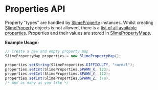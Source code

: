 # Properties API

Property "types" are handled by [SlimeProperty][1] instances. Whilst creating [SlimeProperty][1] objects is not allowed, there is a [list of all available properties][2]. Properties and their values are stored in [SlimePropertyMaps][3].


**Example Usage:**
```java
// Create a new and empty property map
SlimePropertyMap properties = new SlimePropertyMap();

properties.setString(SlimeProperties.DIFFICULTY, "normal");
properties.setInt(SlimeProperties.SPAWN_X, 123);
properties.setInt(SlimeProperties.SPAWN_Y, 112);
properties.setInt(SlimeProperties.SPAWN_Z, 170);
/* Add as many as you like */
```


[1]: ../../slimeworldmanager-api/src/main/java/com/grinderwolf/swm/api/world/properties/SlimeProperty.java
[2]: ../../slimeworldmanager-api/src/main/java/com/grinderwolf/swm/api/world/properties/SlimeProperties.java
[3]: ../../slimeworldmanager-api/src/main/java/com/grinderwolf/swm/api/world/properties/SlimePropertyMap.java
